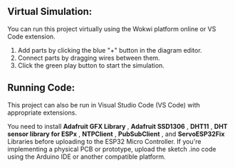 ## Virtual Simulation:

You can run this project virtually using the Wokwi platform online or VS Code extension.

1. Add parts by clicking the blue "+" button in the diagram editor.
2. Connect parts by dragging wires between them.
3. Click the green play button to start the simulation.

## Running Code:

This project can also be run in Visual Studio Code (VS Code) with appropriate extensions.

You need to install
**Adafruit GFX Library** ,
**Adafruit SSD1306** ,
**DHT11** ,
**DHT sensor library for ESPx** ,
**NTPClient** ,
**PubSubClient** , and
**ServoESP32Fix** Libraries before uploading to the ESP32 Micro Controller.
If you're implementing a physical PCB or prototype, upload the sketch .ino code using the Arduino IDE or another compatible platform.
